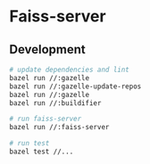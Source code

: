 # Faiss-server

## Development

```bash
# update dependencies and lint
bazel run //:gazelle
bazel run //:gazelle-update-repos
bazel run //:gazelle
bazel run //:buildifier
```

```bash
# run faiss-server
bazel run //:faiss-server
```

```bash
# run test
bazel test //...
```
